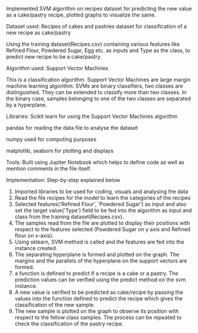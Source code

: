 Implemented SVM algorithm on recipes dataset for predicting the new value as a cake/pastry recipe, plotted graphs to visualize the same.

Dataset used: Recipes of cakes and pastries dataset for classification of a new recipe as cake/pastry

Using the training dataset(Recipes.csv) containing various features like Refined Flour, Powdered Sugar, Egg etc. as inputs and Type as the class, to predict new recipe to be a cake/pastry.


Algorithm used: Support Vector Machines

This is a classification algorithm. Support Vector Machines are large margin machine learning algorithm. SVMs are binary classifiers, two classes are distinguished. They can be extended to classify more than two classes. In the binary case, samples belonging to one of the two classes are separated by a hyperplane.


Libraries:
Scikit learn for using the Support Vector Machines algorithm 

pandas for reading the data file to analyse the dataset

numpy used for computing purposes

matplotlib, seaborn for plotting and displays


Tools: Built using Jupiter Notebook which helps to define code as well as mention comments in the file itself.


Implementation: Step-by-step explained below
1.	Imported libraries to be used for coding, visuals and analysing the data
2.	Read the file recipes for the model to learn the categories of the recipes
3.	Selected features('Refined Flour', 'Powdered Sugar') as input and also set the target value('Type') field to be fed into the algorithm as input and class from the training dataset(Recipes.csv).
4.	The samples read from the file are plotted to display their positions with respect to the features selected (Powdered Sugar on y axis and Refined flour on x-axis).
5.	Using sklearn, SVM method is called and the features are fed into the instance created.
6.	The separating hyperplane is formed and plotted on the graph. The margins and the parallels of the hyperplane on the support vectors are formed.
7.	a function is defined to predict if a recipe is a cake or a pastry. The prediction values can be verified using the predict method on the svm instance.
8.	A new value is verified to be predicted as cake/recipe by passing the values into the function defined to predict the recipe which gives the classification of the new sample.
9.	The new sample is plotted on the graph to observe its position with respect to the fellow class samples. The process can be repeated to check the classification of the pastry recipe.
